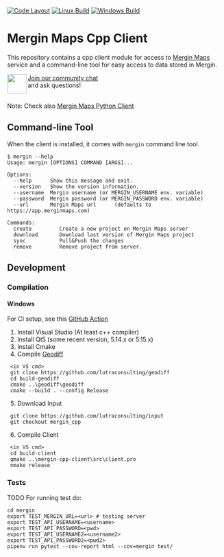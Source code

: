 [![Code Layout](https://github.com/lutraconsulting/mergin-cpp-client/workflows/Code%20Layout/badge.svg)](https://github.com/lutraconsulting/mergin-cpp-client/actions?query=workflow%3A%22Code+Layout%22)
[![Linux Build](https://github.com/lutraconsulting/mergin-cpp-client/actions/workflows/linux.yml/badge.svg)](https://github.com/lutraconsulting/mergin-cpp-client/actions/workflows/linux.yml)
[![Windows Build](https://github.com/lutraconsulting/mergin-cpp-client/actions/workflows/windows.yml/badge.svg)](https://github.com/lutraconsulting/mergin-cpp-client/actions/workflows/windows.yml)

# Mergin Maps Cpp Client

This repository contains a cpp client module for access to [Mergin Maps](https://merginmaps.com)
service and a command-line tool for easy access to data stored in Mergin.

<div><img align="left" width="45" height="45" src="https://raw.githubusercontent.com/MerginMaps/docs/main/src/.vuepress/public/slack.svg"><a href="https://merginmaps.com/community/join">Join our community chat</a><br/>and ask questions!</div><br />

Note: Check also [Mergin Maps Python Client](https://github.com/lutraconsulting/mergin-py-client)

## Command-line Tool

When the client is installed, it comes with `mergin` command line tool.

```
$ mergin --help
Usage: mergin [OPTIONS] COMMAND [ARGS]...

Options:
  --help      Show this message and exit.
  --version   Show the version information.
  --username  Mergin username (or MERGIN_USERNAME env. variable)
  --password  Mergin password (or MERGIN_PASSWORD env. variable)
  --url       Mergin Maps url      (defaults to https://app.merginmaps.com)

Commands:
  create         Create a new project on Mergin Maps server
  download       Download last version of Mergin Maps project
  sync           Pull&Push the changes
  remove         Remove project from server.
```


## Development

### Compilation

#### Windows

For CI setup, see this [GitHub Action](.github/workflows/windows.yml)

1. Install Visual Studio (At least c++ compiler)
2. Install Qt5 (some recent version, 5.14.x or 5.15.x)
3. Install Cmake
4. Compile [Geodiff](https://github.com/lutraconsulting/geodiff)
```
 <in VS cmd>
 git clone https://github.com/lutraconsulting/geodiff
 cd build-geodiff
 cmake ..\geodiff\geodiff
 cmake --build . --config Release
```
5. Download Input
```
 git clone https://github.com/lutraconsulting/input
 git checkout mergin_cpp
```
6. Compile Client
```
 <in VS cmd>
 cd build-client
 qmake ..\mergin-cpp-client\src\client.pro
 nmake release
```

### Tests
TODO
For running test do:

    cd mergin
    export TEST_MERGIN_URL=<url> # testing server
    export TEST_API_USERNAME=<username>
    export TEST_API_PASSWORD=<pwd>
    export TEST_API_USERNAME2=<username2>
    export TEST_API_PASSWORD2=<pwd2>
    pipenv run pytest --cov-report html --cov=mergin test/
